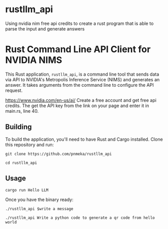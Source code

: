 # rustllm_api
Using nvidia nim free api credits to create a rust program that is able to parse the input and generate answers

# Rust Command Line API Client for NVIDIA NIMS

This Rust application, `rustllm_api`, is a command line tool that sends data via API to NVIDIA's Metropolis Inference Service (NIMS) and generates an answer. It takes arguments from the command line to configure the API request.

https://www.nvidia.com/en-us/ai/
 Create a free account and get free api credits. The get the API key from the link on your page and enter it in main.rs, line 40.


## Building

To build the application, you'll need to have Rust and Cargo installed. Clone this repository and run:


    git clone https://github.com/pnmeka/rustllm_api

    cd rustllm_api

## Usage
  

    cargo run Hello LLM

Once you have the binary ready:

    ./rustllm_api $write a message

    ./rustllm_api Write a python code to generate a qr code from hello world

